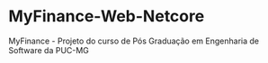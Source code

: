 # MyFinance-Web-Netcore
MyFinance - Projeto do curso de Pós Graduação em Engenharia de Software da PUC-MG
